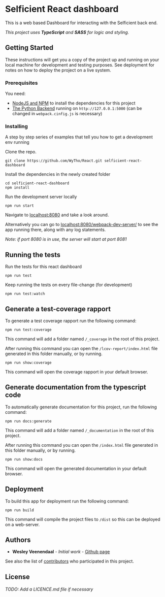 # Selficient React dashboard

This is a web based Dashboard for interacting with the Selficient back end.

_This project uses __TypeScript__ and __SASS__ for logic and styling._

## Getting Started

These instructions will get you a copy of the project up and running on your local machine for development and testing purposes. See deployment for notes on how to deploy the project on a live system.

### Prerequisites

You need:
* [NodeJS and NPM](https://nodejs.org/) to install the dependencies for this project
* [The Python Backend](https://github.com/WyTho/python_flask) running on `http://127.0.0.1:5000` (can be changed in `webpack.cinfig.js` is necessary)

### Installing

A step by step series of examples that tell you how to get a development env running

Clone the repo.
```
git clone https://github.com/WyTho/React.git selficient-react-dashboard
```

Install the dependencies in the newly created folder
```
cd selficient-react-dashboard
npm install
```

Run the development server locally
```
npm run start
```
Navigate to [localhost:8080](http://localhost:8080) and take a look around.

Alternatively you can go to [localhost:8080/webpack-dev-server/](http://localhost:8080/webpack-dev-server/) to see the app running there, along with any log statements.

*Note: if port 8080 is in use, the server will start at port 8081*

## Running the tests

Run the tests for this react dashboard
```
npm run test
```

Keep running the tests on every file-change (for development)
```
npm run test:watch
```

## Generate a test-coverage rapport

To generate a test coverage rapport run the following command:
```
npm run test:coverage
```
This command will add a folder named `/_coverage` in the root of this project. 

After running this command you can open the `/lcov-report/index.html` file generated in this folder manually, or by running.
```
npm run show:coverage
```
This command will open the coverage rapport in your default browser.

## Generate documentation from the typescript code

To automatically generate documentation for this project, run the following command:
```
npm run docs:generate
```
This command will add a folder named `/_documentation` in the root of this project. 

After running this command you can open the `/index.html` file generated in this folder manually, or by running.
```
npm run show:docs
```
This command will open the generated documentation in your default browser.

## Deployment

To build this app for deployment run the following command:
```
npm run build
```
This command will compile the project files to `/dist` so this can be deployed on a web-server.

## Authors

* **Wesley Veenendaal** - *Initial work* - [Github page](https://github.com/eclipticrick)

See also the list of [contributors](https://github.com/wytho/React/contributors) who participated in this project.

## License

###### TODO: Add a LICENCE.md file if necessary
